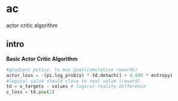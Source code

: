 # ac
actor critic algorithm


## intro
**Basic Actor Critic Algorithm**
```python
#gradient policy, to max goal(cumulative rewards)
actor_loss = -(pi.log_prob(a) * td.detach() + 0.005 * entropy)
#logical value should close to real value (reward)
td = v_targets - values # logical reality difference
c_loss = td.pow(2)
```